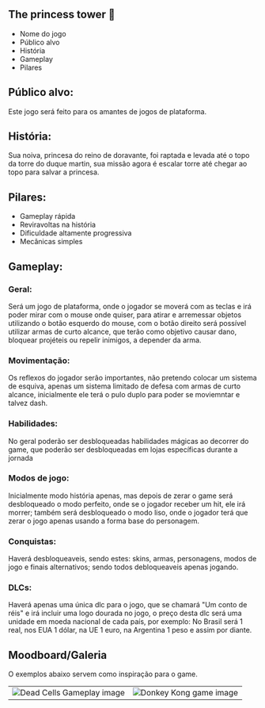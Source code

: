 <h2>The princess tower 🏢</h2>
<ul>
  <li>Nome do jogo
  <li>Público alvo
  <li>História
  <li>Gameplay
  <li>Pilares
</ul>

<h2>Público alvo:</h2>
<p>Este jogo será feito para os amantes de jogos de plataforma.</p>

<h2>História:</h2>
<p>Sua noiva, princesa do reino de doravante, foi raptada e levada até o topo da torre do duque martin, sua missão agora é escalar torre até chegar ao topo para salvar a princesa. </p>

<h2>Pilares:</h2>
<ul>
  <li>Gameplay rápida
  <li>Reviravoltas na história
  <li>Dificuldade altamente progressiva
  <li>Mecânicas simples
</ul>

<h2>Gameplay:</h2>
<h3>Geral:</h3>
<p>Será um jogo de plataforma, onde o jogador se moverá com as teclas e irá poder mirar com o mouse onde quiser, para atirar e arremessar objetos utilizando o botão esquerdo do mouse, com o botão direito será possível utilizar armas de curto alcance, que terão como objetivo causar dano, bloquear projéteis ou repelir inimigos, a depender da arma.</p>
<h3>Movimentação:</h3>
<p>Os reflexos do jogador serão importantes, não pretendo colocar um sistema de esquiva, apenas um sistema limitado de defesa com armas de curto alcance, inicialmente ele terá o pulo duplo para poder se moviemntar e talvez dash.</p>
<h3>Habilidades:</h3>
<p>No geral poderão ser desbloqueadas habilidades mágicas ao decorrer do game, que poderão ser desbloqueadas em lojas específicas durante a jornada</p>
<h3>Modos de jogo:</h3>
<p>Inicialmente modo história apenas, mas depois de zerar o game será desbloqueado o modo perfeito, onde se o jogador receber um hit, ele irá morrer; também será desbloqueado o modo liso, onde o jogador terá que zerar o jogo apenas usando a forma base do personagem.</p>
<h3>Conquistas:</h3>
<p>Haverá desbloqueaveis, sendo estes: skins, armas, personagens, modos de jogo e finais alternativos; sendo todos debloqueaveis apenas jogando.</p>
<h3>DLCs:</h3>
<p>Haverá apenas uma única dlc para o jogo, que se chamará "Um conto de réis" e irá incluir uma logo dourada no jogo, o preço desta dlc será uma unidade em moeda nacional de cada país, por exemplo: No Brasil será 1 real, nos EUA 1 dólar, na UE 1 euro, na Argentina 1 peso e assim por diante.</p>

<h2>Moodboard/Galeria</h2>
<p>O exemplos abaixo servem como inspiração para o game.</p>
<table width="100%">

  <tr>
    <td>
      <img src="https://cdn.cloudflare.steamstatic.com/steam/apps/588650/ss_ac28000ade40cc2fe5c128f32ac98ba33c008a7a.1920x1080.jpg?t=1678188017" alt="Dead Cells Gameplay image">
    </td>
    <td>
      <img src="https://th.bing.com/th/id/R.dc6d4024aa7a63fbbe878ac659c378a7?rik=%2boVReLlQGoOA%2bg&riu=http%3a%2f%2fwww.8-bitcentral.com%2fimages%2freviews%2fnes%2fdkPaulineNesScreen.jpg&ehk=T7lNFoSBEmOMszJEhPyFTq0RVxqA95SNy2AGiMxU01A%3d&risl=&pid=ImgRaw&r=0" alt="Donkey Kong game image" >
    </td>
  </tr>
</table>

